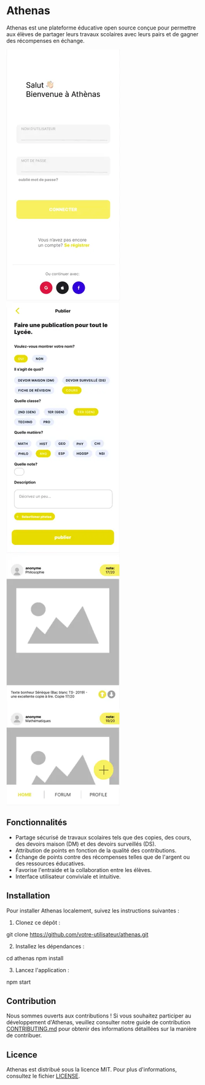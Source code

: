 # Athenas

Athenas est une plateforme éducative open source conçue pour permettre aux élèves de partager leurs travaux scolaires avec leurs pairs et de gagner des récompenses en échange.

![alt text](image01.webp)
![alt text](image03.webp)
![alt text](image04.webp)

## Fonctionnalités

- Partage sécurisé de travaux scolaires tels que des copies, des cours, des devoirs maison (DM) et des devoirs surveillés (DS).
- Attribution de points en fonction de la qualité des contributions.
- Échange de points contre des récompenses telles que de l'argent ou des ressources éducatives.
- Favorise l'entraide et la collaboration entre les élèves.
- Interface utilisateur conviviale et intuitive.

## Installation

Pour installer Athenas localement, suivez les instructions suivantes :

1. Clonez ce dépôt :

git clone https://github.com/votre-utilisateur/athenas.git

2. Installez les dépendances :

cd athenas
npm install

3. Lancez l'application :

npm start

## Contribution

Nous sommes ouverts aux contributions ! Si vous souhaitez participer au développement d'Athenas, veuillez consulter notre guide de contribution [CONTRIBUTING.md](CONTRIBUTING.md) pour obtenir des informations détaillées sur la manière de contribuer.

## Licence

Athenas est distribué sous la licence MIT. Pour plus d'informations, consultez le fichier [LICENSE](LICENSE).
